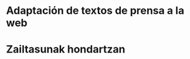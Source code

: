 # Adaptación de textos de prensa a la web

<!-- 
    Explicar en qué ha consistido la adaptación de los textos originales. Incluid en archivos aparte: (a) los textos originales, y (b) los textos adaptados (estos últimos en formato .md)
-->
# Zailtasunak hondartzan